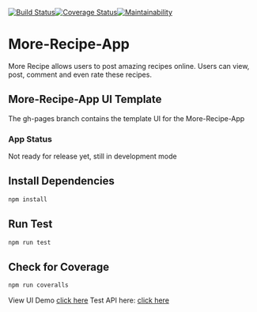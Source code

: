 [![Build Status](https://travis-ci.org/seunzone/More_Recipe.svg?branch=development)](https://travis-ci.org/seunzone/More_Recipe)[![Coverage Status](https://coveralls.io/repos/github/seunzone/More_Recipe/badge.svg?branch=coveralls)](https://coveralls.io/github/seunzone/More_Recipe?branch=coveralls)[![Maintainability](https://api.codeclimate.com/v1/badges/94c703637112f3579c80/maintainability)](https://codeclimate.com/github/seunzone/More_Recipe/maintainability)

# More-Recipe-App
More Recipe allows users to post amazing recipes online. Users can view, post, comment and even rate these recipes.

## More-Recipe-App UI Template
The gh-pages branch contains the template UI for the More-Recipe-App

### App Status

Not ready for release yet, still in development mode

## Install Dependencies

```bash
npm install 
```

## Run Test

```bash
npm run test
```

## Check for Coverage

```bash
npm run coveralls
```




View UI Demo [click here](https://seunzone.github.io/More_Recipe/template)
Test API here: [click here](https://more-recipes-seun.herokuapp.com/)